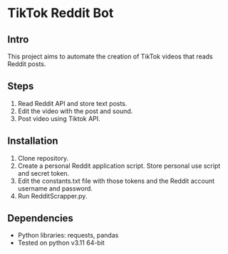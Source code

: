 # TikTok Reddit Bot

## Intro
This project aims to automate the creation of TikTok videos that reads Reddit posts.

## Steps
1. Read Reddit API and store text posts.
2. Edit the video with the post and sound.
3. Post video using Tiktok API.

## Installation
1. Clone repository.
2. Create a personal Reddit application script. Store personal use script and secret token.
3. Edit the constants.txt file with those tokens and the Reddit account username and password.
4. Run RedditScrapper.py.

## Dependencies
* Python libraries: requests, pandas
* Tested on python v3.11 64-bit